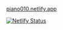 [piano010.netlify.app](https://piano010.netlify.app)

[![Netlify Status](https://api.netlify.com/api/v1/badges/19b6a2b0-8438-43c8-b74a-039ca331c805/deploy-status)](https://app.netlify.com/sites/piano010/deploys)
